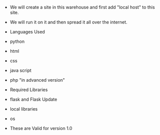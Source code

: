 - We will create a site in this warehouse and first add "local host" to this site.
- We will run it on it and then spread it all over the internet.

- Languages ​​Used
- python
- html
- css
- java script
- php "in advanced version"

- Required Libraries

- flask and Flask Update
- local libraries
- os

- These are Valid for version 1.0
